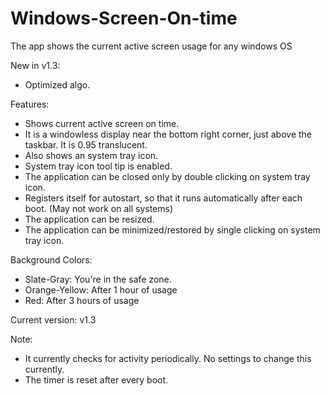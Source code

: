 # Windows-Screen-On-time
The app shows the current active screen usage for any windows OS

New in v1.3:
* Optimized algo.

Features:
* Shows current active screen on time.
* It is a windowless display near the bottom right corner, just above the taskbar. It is 0.95 translucent.
* Also shows an system tray icon.
* System tray icon tool tip is enabled.
* The application can be closed only by double clicking on system tray icon.
* Registers itself for autostart, so that it runs automatically after each boot. (May not work on all systems)
* The application can be resized.
* The application can be minimized/restored by single clicking on system tray icon.

Background Colors:
* Slate-Gray: You're in the safe zone.
* Orange-Yellow: After 1 hour of usage
* Red: After 3 hours of usage

Current version: v1.3

Note:
* It currently checks for activity periodically. No settings to change this currently.
* The timer is reset after every boot.
